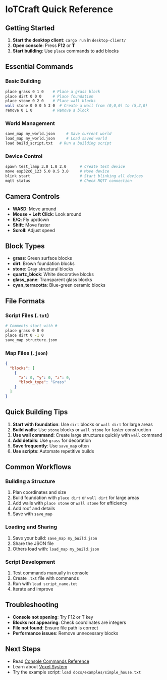 # IoTCraft Quick Reference

## Getting Started

1. **Start the desktop client**: `cargo run` in `desktop-client/`
2. **Open console**: Press **F12** or **T**
3. **Start building**: Use `place` commands to add blocks

## Essential Commands

### Basic Building
```bash
place grass 0 1 0    # Place a grass block
place dirt 0 0 0     # Place foundation
place stone 0 2 0    # Place wall blocks
wall stone 0 0 0 5 3 0  # Create a wall from (0,0,0) to (5,3,0)
remove 0 1 0         # Remove a block
```

### World Management
```bash
save_map my_world.json     # Save current world
load_map my_world.json     # Load saved world
load build_script.txt   # Run a building script
```

### Device Control
```bash
spawn test_lamp 3.0 1.0 2.0      # Create test device
move esp32c6_123 5.0 0.5 3.0     # Move device
blink start                      # Start blinking all devices
mqtt status                      # Check MQTT connection
```

## Camera Controls
- **WASD**: Move around
- **Mouse + Left Click**: Look around  
- **E/Q**: Fly up/down
- **Shift**: Move faster
- **Scroll**: Adjust speed

## Block Types
- **grass**: Green surface blocks
- **dirt**: Brown foundation blocks  
- **stone**: Gray structural blocks
- **quartz_block**: White decorative blocks
- **glass_pane**: Transparent glass blocks
- **cyan_terracotta**: Blue-green ceramic blocks

## File Formats

### Script Files (`.txt`)
```bash
# Comments start with #
place grass 0 0 0
place dirt 0 -1 0
save_map structure.json
```

### Map Files (`.json`)
```json
{
  "blocks": [
    {
      "x": 0, "y": 0, "z": 0,
      "block_type": "Grass"
    }
  ]
}
```

## Quick Building Tips

1. **Start with foundation**: Use `dirt` blocks or `wall dirt` for large areas
2. **Build walls**: Use `stone` blocks or `wall stone` for faster construction
3. **Use wall command**: Create large structures quickly with `wall` command
4. **Add details**: Use `grass` for decoration
5. **Save frequently**: Use `save_map` often
6. **Use scripts**: Automate repetitive builds

## Common Workflows

### Building a Structure
1. Plan coordinates and size
2. Build foundation with `place dirt` or `wall dirt` for large areas
3. Add walls with `place stone` or `wall stone` for efficiency
4. Add roof and details
5. Save with `save_map`

### Loading and Sharing
1. Save your build: `save_map my_build.json`
2. Share the JSON file
3. Others load with: `load_map my_build.json`

### Script Development
1. Test commands manually in console
2. Create `.txt` file with commands
3. Run with `load script_name.txt`
4. Iterate and improve

## Troubleshooting

- **Console not opening**: Try F12 or T key
- **Blocks not appearing**: Check coordinates are integers
- **File not found**: Ensure file path is correct
- **Performance issues**: Remove unnecessary blocks

## Next Steps

- Read [Console Commands Reference](console-commands.md)
- Learn about [Voxel System](voxel-system.md)  
- Try the example script: `load docs/examples/simple_house.txt`
